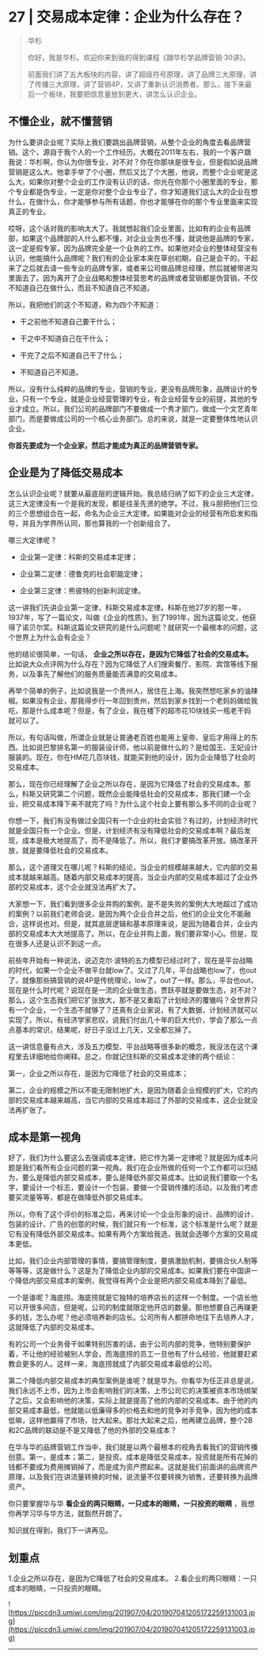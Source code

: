 # 27 | 交易成本定律：企业为什么存在？

> 华杉
> 
> 你好，我是华杉。欢迎你来到我的得到课程《跟华杉学品牌营销·30讲》。
> 
> 前面我们讲了五大板块的内容，讲了超级符号原理，讲了品牌三大原理，讲了传播三大原理，讲了营销4P，又讲了重新认识消费者。那么，接下来最后一个板块，我要把信息量放到更大，讲怎么认识企业。

## 不懂企业，就不懂营销

为什么要讲企业呢？实际上我们要跳出品牌营销，从整个企业的角度去看品牌营销。这个，源自于我个人的一个工作经历。大概在2011年左右，我的一个客户跟我说：华杉啊，你认为你很专业，对不对？你在你那块是很专业，但是假如说品牌营销是这么大。他拿手举了个小圈，然后又比了个大圈，他说，而整个企业呢是这么大，如果你对整个企业的工作没有认识的话，你光在你那个小圈里面的专业，那个专业都是伪专业，一定是你对整个企业专业了，你才知道我们这么大的企业在想什么，在做什么，你才能够参与所有话题，你也才能够在你的那个专业里面来实现真正的专业。

哎呀，这个话对我的影响太大了。我就想起我们企业里面，比如有的企业有品牌部，如果这个品牌部的人什么都不懂，对企业业务也不懂，就说他是品牌的专家，这一定是假专家，因为品牌完全是一个业务的工作。如果他对企业的整体经营没有认识，他能搞什么品牌呢？我们有的企业家本来在草创初期，自己是会干的，干起来了之后就去请一些专业的品牌专家，或者来公司做品牌总经理，然后就被带进沟里面去了。因为离开了企业战略和整体经营思考的品牌或者营销都是伪营销，不仅不知道自己在做什么，而且不知道自己不知道。

所以，我把他们的这个不知道，称为四个不知道：

* 干之前他不知道自己要干什么；

* 干之中不知道自己在干什么；

* 干完了之后不知道自己干了什么；

* 不知道自己不知道。

所以，没有什么纯粹的品牌的专业，营销的专业，更没有品牌形象，品牌设计的专业，只有一个专业，就是企业经营管理的专业，有企业经营专业的前提，其他的专业才成立。所以，我们公司的品牌部门不要做成一个秀才部门，做成一个文艺青年部门，而是要做成公司的一个核心业务部门。总的来说，就是一定要整体性地认识企业。

 **你首先要成为一个企业家，然后才能成为真正的品牌营销专家。**

## 企业是为了降低交易成本

怎么认识企业呢？就要从最底层的逻辑开始。我总结归纳了如下的企业三大定律，这三大定律没有一个是我的发现，都是往圣先贤的绝学。不过，我斗胆把他们三位的三个思想组合在一起，命名为企业三大定律。如果能对企业的经营有所启发和指导，并且为学界所认同，那也算我的一个创新组合了。

哪三大定律呢？

* 企业第一定律：科斯的交易成本定律；

* 企业第二定律：德鲁克的社会职能定律；

* 企业第三定律：熊彼特的创新利润定律。

这一讲我们先讲企业第一定律，科斯交易成本定律。科斯在他27岁的那一年，1937年，写了一篇论文，叫做《企业的性质》。到了1991年，因为这篇论文，他获得了诺贝尔奖。科斯这篇论文研究的是什么问题呢？就研究一个最根本的问题，这个世界上为什么会有企业？

他的结论很简单，一句话， **企业之所以存在，是因为它降低了社会的交易成本。** 比如说大众点评网为什么存在？因为它降低了人们搜索餐厅、影院、宾馆等线下服务，以及事先了解他们的服务质量能否满意的交易成本。

再举个简单的例子，比如说我是一个贵州人，居住在上海。我突然想吃家乡的油辣椒。如果没有企业，那我得步行一年回到贵州，然后到家乡找到一个老妈妈做给我吃，那是什么成本呢？但是，有了企业，我在楼下的超市花10块钱买一瓶老干妈就可以了。

所以，有句话叫做，所谓企业就是让普通老百姓也能用上皇帝、皇后才用得上的东西。比如说巴黎排名第一的服装设计师，他以前是做什么的？是给国王、王妃设计服装的。现在，你在HM花几百块钱，就能买到他的设计，因为企业降低了社会的交易成本。

那么，现在你已经理解了企业之所以存在，是因为它降低了社会的交易成本。那么，科斯又研究第二个问题，既然企业能降低社会的交易成本，那我们建一个企业，把交易成本降下来不就完了吗？为什么这个社会上要有那么多不同的企业呢？

你想一下，我们有没有做过全国只有一个企业的社会实验？有过的，计划经济时代就是全国只有一个企业。但是，计划经济有没有降低社会的交易成本啊？最后发现，成本是极大地提高了，而不是降低了。所以，我们才要搞改革开放。搞改革开放，就是要降低社会的交易成本。

那么，这个道理又在哪儿呢？科斯的结论，当企业的规模越来越大，它内部的交易成本就越来越高。随着内部交易成本的提高，当企业内部的交易成本超过了企业外部的交易成本，这个企业就没法再扩大了。

大家想一下，我们看到很多企业并购的案例，是不是失败的案例大大地超过了成功的案例？以前我们老师会说，是因为两个企业合并之后，他们的企业文化不能融合，这样说也对。但是，就其底层逻辑和基本原理来说，是因为随着合并，企业内部的交易成本大大地提高了。所以，在企业并购上面，我们要非常小心。但是，现在很多人还是认识不到这一点。

前些年开始有一种说法，说迈克尔·波特的五力模型已经过时了，现在是平台战略的时代，如果一个企业不做平台就low了。又过了几年，平台战略也low了，也out了，就像那些搞营销的说4P是传统理论，low了，out了一样。那么，平台也out，现在是什么时代呢？说现在是一流的企业做生态，贾跃亭就是要做生态，对不对？那么，这个生态我们把它扩张放大，那不是又重蹈了计划经济的覆辙吗？全世界只有一个企业，一个生态不就够了？还真有企业家说，有了大数据，计划经济就可以实现了。所以，有经济学家悲叹，说我们付出几十年的巨大代价，学会了那么一点点基本的常识，结果呢，好日子没过上几天，又全都忘掉了。

这一讲信息量有点大，涉及五力模型、平台战略等很多新的概念，我没法在这个课程里去详细地给你阐释。总之，你就记住科斯的交易成本定律的两个结论：

第一，企业之所以存在，是因为它降低了社会的交易成本；

第二，企业的规模之所以不能无限制地扩大，是因为随着企业规模的扩大，它的内部的交易成本越来越高，当它内部的交易成本超过了外部的交易成本，这企业就没法再扩张了。

## 成本是第一视角

好了，我们为什么要这么去强调成本定律，把它作为第一定律呢？就是因为成本问题是我们看所有企业问题的第一视角。我们在企业所做的任何一个工作都可以归结为，要么是降低内部交易成本，要么是降低外部交易成本。比如说我们要取一个名字，要设计一个标志，要设计一个包装，要做一个营销传播的活动，以及我们考虑要买流量等等，都是在做降低外部交易成本。

所以，你有了这个评价的标准之后，再来讨论一个企业形象的设计、品牌的设计、包装的设计、广告的创意的时候，我们就只有一个标准，这个标准是什么呢？就是它有没有降低外部交易成本。如果有两个方案给我选，我就会选哪个方案的交易成本更低。

比如，我们企业内部管理的事情，要搞管理制度，要搞激励机制，要搞合伙人制等等等等，这是做什么？这是为了降低企业内部的交易成本。如果我们要在中国讲一个降低内部交易成本的案例，我觉得有两个企业是把内部交易成本降到了最低。

一个是谁呢？海底捞。海底捞就是它独特的培养店长的这样一个制度。一个店长他可以开很多间店，但是呢，公司的制度就限定他开店的数量。那他想要自己再赚更多的钱，怎么办呢？他必须培养新的店长。公司所有人都拼命地往下去培养人才，这就降低了内部的交易成本。

有的公司一个业务骨干如果特别厉害的话，由于公司内部的竞争，他特别要保护着，不让他的经验被别人学会，而海底捞的员工一旦他有了什么经验，他就要赶紧教会更多的人。这样一来，海底捞就成了内部交易成本最低的公司。

第二个降低内部交易成本的典型案例是谁呢？就是华为。你看华为任正非总是说，我们永远不上市，因为上市会影响我们的决策，上市公司它的决策被资本市场绑架了之后，又会影响他的决策，实际上就是提高了他的内部的交易成本。由于他的内部交易成本最低，他就能以低廉得多的价格去和他的竞争对手竞争，因为他的成本低嘛，这样他赢得了市场，壮大起来。那壮大起来之后，他再建立品牌，整个2B和2C品牌的联动是不是又降低了他的外部的交易成本？

在华与华的品牌营销工作当中，我们就是以两个最根本的视角去看我们的营销传播创意。第一，是成本；第二，是投资。成本是降低交易成本，投资就是所有花掉的钱都不要成为费用摊销掉了，而是成为资产攒起来。这就是我们前面讲的品牌资产原理，以及我们在讲流量转换的时候，说流量不仅要转换为销售，还要转换为品牌资产。

你只要掌握华与华 **看企业的两只眼睛，一只成本的眼睛，一只投资的眼睛** ，我想你再学习华与华方法，就豁然开朗了。

知识就在得到，我们下一讲再见。

## 划重点

1.企业之所以存在，是因为它降低了社会的交易成本。
2.看企业的两只眼睛：一只成本的眼睛，一只投资的眼睛。

![https://piccdn3.umiwi.com/img/201907/04/201907041205172259131003.jpg](https://piccdn3.umiwi.com/img/201907/04/201907041205172259131003.jpg)

---
